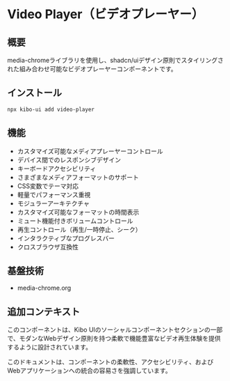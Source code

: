 # Video Player（ビデオプレーヤー）

## 概要
media-chromeライブラリを使用し、shadcn/uiデザイン原則でスタイリングされた組み合わせ可能なビデオプレーヤーコンポーネントです。

## インストール
```bash
npx kibo-ui add video-player
```

## 機能
- カスタマイズ可能なメディアプレーヤーコントロール
- デバイス間でのレスポンシブデザイン
- キーボードアクセシビリティ
- さまざまなメディアフォーマットのサポート
- CSS変数でテーマ対応
- 軽量でパフォーマンス重視
- モジュラーアーキテクチャ
- カスタマイズ可能なフォーマットの時間表示
- ミュート機能付きボリュームコントロール
- 再生コントロール（再生/一時停止、シーク）
- インタラクティブなプログレスバー
- クロスブラウザ互換性

## 基盤技術
- media-chrome.org

## 追加コンテキスト
このコンポーネントは、Kibo UIのソーシャルコンポーネントセクションの一部で、モダンなWebデザイン原則を持つ柔軟で機能豊富なビデオ再生体験を提供するように設計されています。

このドキュメントは、コンポーネントの柔軟性、アクセシビリティ、およびWebアプリケーションへの統合の容易さを強調しています。
